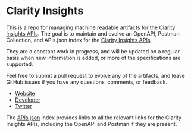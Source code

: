# Clarity InsightsThis is a repo for managing machine readable artifacts for the [Clarity Insights APIs](https://www.clarityinsights.com). The goal is to maintain and evolve an OpenAPI, Postman Collection, and APIs.json index for the [Clarity Insights APIs](https://www.clarityinsights.com).They are a constant work in progress, and will be updated on a regular basis when new information is added, or more of the specifications are supported.Feel free to submit a pull request to evolve any of the artifacts, and leave GitHub issues if you have any questions, comments, or feedback.- [Website](https://www.clarityinsights.com)- [Developer](https://www.clarityinsights.com)- [Twitter](https://twitter.com/ClarityInsights)The [APIs.json](https://github.com/api-evangelist/clarity-insights/blob/master/apis.json) index provides links to all the relevant links for the Clarity Insights APIs, including the OpenAPI and Postman if they are present.